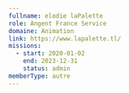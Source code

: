 ```yaml
---
fullname: elodie laPalette
role: Angent France Service
domaine: Animation
link: https://www.lapalette.tl/
missions:
  - start: 2020-01-02
    end: 2023-12-31
    status: admin
memberType: autre
---
```


